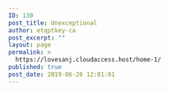 ```yaml
---
ID: 130
post_title: Unexceptional
author: etqptkey-ca
post_excerpt: ""
layout: page
permalink: >
  https://lovesanj.cloudaccess.host/home-1/
published: true
post_date: 2019-06-26 12:01:01
---
```

<!-- wp:brookside/postslider {"slideshow":false,"loop":true,"post_ids":["117","114","113"],"nav":true,"show_dots":false} /-->

<!-- wp:spacer {"height":75} -->
<div style="height:75px" aria-hidden="true" class="wp-block-spacer"></div>
<!-- /wp:spacer -->

<!-- wp:brookside/gridposts {"num":"9","columns":"span4","excerpt_count":"16"} /-->

<!-- wp:spacer {"height":77} -->
<div style="height:77px" aria-hidden="true" class="wp-block-spacer"></div>
<!-- /wp:spacer -->

<!-- wp:brookside/subscribe /-->